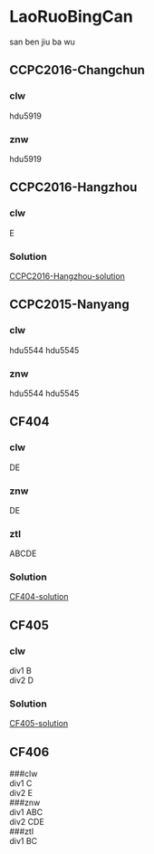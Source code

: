 # LaoRuoBingCan  
san ben jiu ba wu

## CCPC2016-Changchun  
### clw
hdu5919

### znw
hdu5919

## CCPC2016-Hangzhou
### clw
E  
### Solution
[CCPC2016-Hangzhou-solution](http://ruinshe.moe/2016/10/30/ccpc2016-hangzhou-solutions/)

## CCPC2015-Nanyang
### clw
hdu5544 hdu5545
### znw
hdu5544 hdu5545

## CF404
### clw
DE
### znw
DE
### ztl
ABCDE
### Solution
[CF404-solution](http://codeforces.com/blog/entry/50996)

## CF405
### clw
div1 B  
div2 D
### Solution
[CF405-solution](http://codeforces.com/blog/entry/51068)

## CF406
###clw  
div1 C  
div2 E  
###znw  
div1 ABC  
div2 CDE  
###ztl  
div1 BC  
